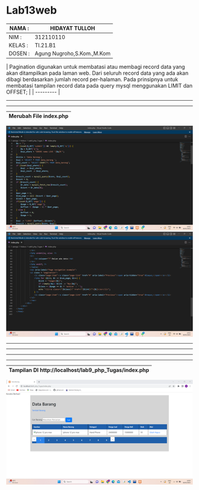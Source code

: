 # Lab13web

| NAMA  :| HIDAYAT TULLOH |
| ----- | -----  |
| NIM   :| 312110110 |
| KELAS :| TI.21.B1 |
| DOSEN :| Agung Nugroho,S.Kom.,M.Kom |


| Pagination digunakan untuk membatasi atau membagi record data yang akan ditampilkan pada
laman web. Dari seluruh record data yang ada akan dibagi berdasarkan jumlah record
per-halaman.
Pada prinsipnya untuk membatasi tampilan record data pada query mysql menggunakan LIMIT
dan OFFSET; |
| --------- |
<hr> <hr>

| Merubah File index.php |
| --- |

![gambar1](SS/ss1.png) 
![gambar1](SS/ss2.png) 
<hr> <hr>
<hr> <hr>

| Tampilan DI http://localhost/lab9_php_Tugas/index.php |
| --- |

![gambar1](SS/ss3.png) 